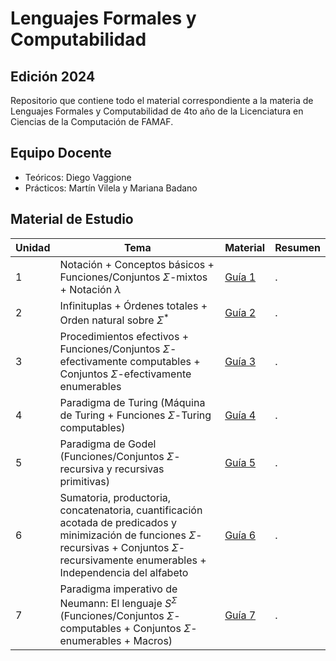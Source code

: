 # Lenguajes Formales y Computabilidad

## Edición 2024

Repositorio que contiene todo el material correspondiente a la materia de Lenguajes Formales y Computabilidad de 4to año de la Licenciatura en Ciencias de la Computación de FAMAF.


## Equipo Docente

- Teóricos: Diego Vaggione
- Prácticos:  Martín Vilela y Mariana Badano

## Material de Estudio

| Unidad | Tema | Material | Resumen |
|--------|------|----------| ------- |
| 1 | Notación + Conceptos básicos + Funciones/Conjuntos $\Sigma$-mixtos + Notación $\lambda$ | [Guía 1](clases/material/guia_1.pdf) | . |
| 2 | Infinituplas + Órdenes totales + Orden natural sobre $\Sigma^*$ | [Guía 2](clases/material/guia_2.pdf) | . |
| 3 | Procedimientos efectivos + Funciones/Conjuntos $\Sigma$-efectivamente computables + Conjuntos $\Sigma$-efectivamente enumerables | [Guía 3](clases/material/guia_3.pdf) | . |
| 4 | Paradigma de Turing (Máquina de Turing + Funciones $\Sigma$-Turing computables)  | [Guía 4](clases/material/guia_4.pdf) | . |
| 5 | Paradigma de Godel (Funciones/Conjuntos $\Sigma$-recursiva y recursivas primitivas) | [Guía 5](clases/material/guia_5.pdf) | . |
| 6 | Sumatoria, productoria, concatenatoria, cuantificación acotada de predicados y minimización de funciones $\Sigma$-recursivas + Conjuntos $\Sigma$-recursivamente enumerables + Independencia del alfabeto | [Guía 6](clases/material/guia_6.pdf) | . |
| 7 | Paradigma imperativo de Neumann: El lenguaje $S^{\Sigma}$ (Funciones/Conjuntos $\Sigma$-computables + Conjuntos $\Sigma$-enumerables + Macros) | [Guía 7](clases/material/guia_7.pdf) | . |